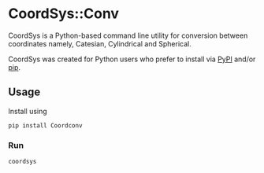 # CoordSys::Conv

CoordSys is a Python-based command line utility for conversion between coordinates namely, Catesian, Cylindrical and Spherical.

CoordSys was created for Python users who prefer to install via [PyPI](https://pypi.python.org/pypi) and/or [pip](https://pip.pypa.io).

## Usage

Install using
    
    pip install Coordconv

### Run

    coordsys

